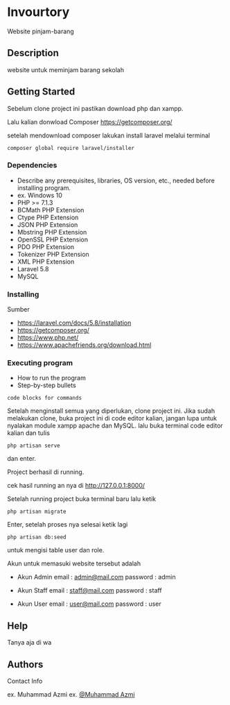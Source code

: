 # Invourtory

Website pinjam-barang

## Description

website untuk meminjam barang sekolah

## Getting Started

Sebelum clone project ini pastikan download php dan xampp.

Lalu kalian donwload Composer
https://getcomposer.org/

setelah mendownload composer lakukan install laravel melalui terminal
```
composer global require laravel/installer
```



### Dependencies

* Describe any prerequisites, libraries, OS version, etc., needed before installing program.
* ex. Windows 10
* PHP >= 7.1.3
* BCMath PHP Extension
* Ctype PHP Extension
* JSON PHP Extension
* Mbstring PHP Extension
* OpenSSL PHP Extension
* PDO PHP Extension
* Tokenizer PHP Extension
* XML PHP Extension
* Laravel 5.8
* MySQL

### Installing
Sumber 
* https://laravel.com/docs/5.8/installation
* https://getcomposer.org/
* https://www.php.net/
* https://www.apachefriends.org/download.html

### Executing program

* How to run the program
* Step-by-step bullets
```
code blocks for commands
```


Setelah menginstall semua yang diperlukan, clone project ini.
Jika sudah melakukan clone, buka project ini di code editor kalian, 
jangan lupa untuk nyalakan module xampp apache dan MySQL. 
lalu buka terminal code editor kalian dan tulis 
```
php artisan serve
```
dan enter.

Project berhasil di running.

cek hasil running an nya di http://127.0.0.1:8000/

Setelah running project buka terminal baru lalu ketik 
```
php artisan migrate
```
Enter, setelah proses nya selesai ketik lagi

```
php artisan db:seed
```

untuk mengisi table user dan role.

Akun untuk memasuki website tersebut adalah

* Akun Admin
email : admin@mail.com
password : admin

* Akun Staff
email : staff@mail.com
password : staff

* Akun User
email : user@mail.com
password : user



## Help

Tanya aja di wa

## Authors

Contact Info

ex. Muhammad Azmi
ex. [@Muhammad Azmi](https://www.instagram.com/m_azmi._/)



